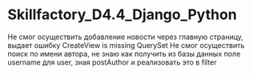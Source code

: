 # Skillfactory_D4.4_Django_Python
Не смог осуществить добавление новости через главную страницу, выдает ошибку CreateView is missing QuerySet
Не смог осуществить поиск по имени автора, не знаю как получить из базы данных поле username для user, зная postAuthor и реализовать это в filter
